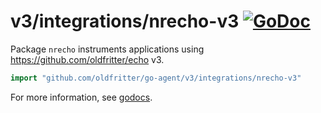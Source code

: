 # v3/integrations/nrecho-v3 [![GoDoc](https://godoc.org/github.com/oldfritter/go-agent/v3/integrations/nrecho-v3?status.svg)](https://godoc.org/github.com/oldfritter/go-agent/v3/integrations/nrecho-v3)

Package `nrecho` instruments applications using https://github.com/oldfritter/echo v3.

```go
import "github.com/oldfritter/go-agent/v3/integrations/nrecho-v3"
```

For more information, see
[godocs](https://godoc.org/github.com/oldfritter/go-agent/v3/integrations/nrecho-v3).
